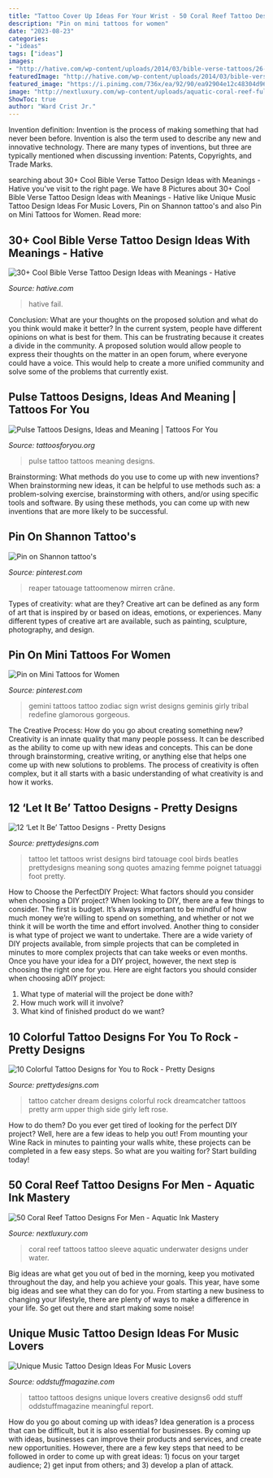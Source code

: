 ```yaml
---
title: "Tattoo Cover Up Ideas For Your Wrist - 50 Coral Reef Tattoo Designs For Men"
description: "Pin on mini tattoos for women"
date: "2023-08-23"
categories:
- "ideas"
tags: ["ideas"]
images:
- "http://hative.com/wp-content/uploads/2014/03/bible-verse-tattoos/26-bible-verse-and-flower-on-rib.jpg"
featuredImage: "http://hative.com/wp-content/uploads/2014/03/bible-verse-tattoos/26-bible-verse-and-flower-on-rib.jpg"
featured_image: "https://i.pinimg.com/736x/ea/92/90/ea92904e12c48304d964ad84aa79856e.jpg"
image: "http://nextluxury.com/wp-content/uploads/aquatic-coral-reef-full-sleeve-tattoos-for-gentlemen.jpg"
ShowToc: true
author: "Ward Crist Jr."
---
```



Invention definition:
Invention is the process of making something that had never been before. Invention is also the term used to describe any new and innovative technology. There are many types of inventions, but three are typically mentioned when discussing invention: Patents, Copyrights, and Trade Marks.

	

		
searching about 30+ Cool Bible Verse Tattoo Design Ideas with Meanings - Hative you've visit to the right page. We have 8 Pictures about 30+ Cool Bible Verse Tattoo Design Ideas with Meanings - Hative like Unique Music Tattoo Design Ideas For Music Lovers, Pin on Shannon tattoo&#039;s and also Pin on Mini Tattoos for Women. Read more:
		
    
## 30+ Cool Bible Verse Tattoo Design Ideas With Meanings - Hative

<img loading=lazy src="http://hative.com/wp-content/uploads/2014/03/bible-verse-tattoos/26-bible-verse-and-flower-on-rib.jpg" onerror="this.onerror=null;this.src='https://tse3.mm.bing.net/th?id=OIP.gj_UFsYjweNdVkWCuuxRwQHaJ4&amp;pid=15.1';" alt="30+ Cool Bible Verse Tattoo Design Ideas with Meanings - Hative">

_Source: hative.com_

>hative fail. 

	

Conclusion: What are your thoughts on the proposed solution and what do you think would make it better?
In the current system, people have different opinions on what is best for them. This can be frustrating because it creates a divide in the community. A proposed solution would allow people to express their thoughts on the matter in an open forum, where everyone could have a voice. This would help to create a more unified community and solve some of the problems that currently exist.

    
## Pulse Tattoos Designs, Ideas And Meaning | Tattoos For You

<img loading=lazy src="https://www.tattoosforyou.org/wp-content/uploads/2016/02/Pulse-Tattoo-300x238.jpg" onerror="this.onerror=null;this.src='https://tse4.mm.bing.net/th?id=OIP.60AApZpNecmgnAkCbYXPiAAAAA&amp;pid=15.1';" alt="Pulse Tattoos Designs, Ideas and Meaning | Tattoos For You">

_Source: tattoosforyou.org_

>pulse tattoo tattoos meaning designs. 

	

Brainstorming: What methods do you use to come up with new inventions?
When brainstorming new ideas, it can be helpful to use methods such as: a problem-solving exercise, brainstorming with others, and/or using specific tools and software. By using these methods, you can come up with new inventions that are more likely to be successful.

    
## Pin On Shannon Tattoo&#039;s

<img loading=lazy src="https://i.pinimg.com/736x/be/0c/11/be0c114d7587bc9c5cb542284917944d.jpg" onerror="this.onerror=null;this.src='https://tse1.mm.bing.net/th?id=OIP.p4vy1yC35hCozQW6AYVf-AAAAA&amp;pid=15.1';" alt="Pin on Shannon tattoo&#039;s">

_Source: pinterest.com_

>reaper tatouage tattoomenow mirren crâne. 

	

Types of creativity: what are they?
Creative art can be defined as any form of art that is inspired by or based on ideas, emotions, or experiences. Many different types of creative art are available, such as painting, sculpture, photography, and design.

    
## Pin On Mini Tattoos For Women

<img loading=lazy src="https://i.pinimg.com/736x/ea/92/90/ea92904e12c48304d964ad84aa79856e.jpg" onerror="this.onerror=null;this.src='https://tse1.mm.bing.net/th?id=OIP.0FtF0juYFvFwmTtgJb8-8wHaJQ&amp;pid=15.1';" alt="Pin on Mini Tattoos for Women">

_Source: pinterest.com_

>gemini tattoos tattoo zodiac sign wrist designs geminis girly tribal redefine glamorous gorgeous. 

	

The Creative Process: How do you go about creating something new?
Creativity is an innate quality that many people possess. It can be described as the ability to come up with new ideas and concepts. This can be done through brainstorming, creative writing, or anything else that helps one come up with new solutions to problems. The process of creativity is often complex, but it all starts with a basic understanding of what creativity is and how it works.

    
## 12 ‘Let It Be’ Tattoo Designs - Pretty Designs

<img loading=lazy src="http://www.prettydesigns.com/wp-content/uploads/2014/11/Let-It-Be-Tattoo.jpg" onerror="this.onerror=null;this.src='https://tse3.mm.bing.net/th?id=OIP.3Urnux2k56JAmfhPk2hdhgHaLH&amp;pid=15.1';" alt="12 ‘Let It Be’ Tattoo Designs - Pretty Designs">

_Source: prettydesigns.com_

>tattoo let tattoos wrist designs bird tatouage cool birds beatles prettydesigns meaning song quotes amazing femme poignet tatuaggi foot pretty. 

	

How to Choose the PerfectDIY Project: What factors should you consider when choosing a DIY project?
When looking to DIY, there are a few things to consider. The first is budget. It’s always important to be mindful of how much money we’re willing to spend on something, and whether or not we think it will be worth the time and effort involved. Another thing to consider is what type of project we want to undertake. There are a wide variety of DIY projects available, from simple projects that can be completed in minutes to more complex projects that can take weeks or even months. Once you have your idea for a DIY project, however, the next step is choosing the right one for you. Here are eight factors you should consider when choosing aDIY project: 
1) What type of material will the project be done with?
2) How much work will it involve?
3) What kind of finished product do we want?

    
## 10 Colorful Tattoo Designs For You To Rock - Pretty Designs

<img loading=lazy src="http://www.prettydesigns.com/wp-content/uploads/2014/11/Dream-Catcher-Tattoo.jpg" onerror="this.onerror=null;this.src='https://tse2.mm.bing.net/th?id=OIP.Y4BLYLyNt4yRkQDAieefDgHaJ6&amp;pid=15.1';" alt="10 Colorful Tattoo Designs for You to Rock - Pretty Designs">

_Source: prettydesigns.com_

>tattoo catcher dream designs colorful rock dreamcatcher tattoos pretty arm upper thigh side girly left rose. 

	

How to do them?
Do you ever get tired of looking for the perfect DIY project? Well, here are a few ideas to help you out! From mounting your Wine Rack in minutes to painting your walls white, these projects can be completed in a few easy steps. So what are you waiting for? Start building today!

    
## 50 Coral Reef Tattoo Designs For Men - Aquatic Ink Mastery

<img loading=lazy src="http://nextluxury.com/wp-content/uploads/aquatic-coral-reef-full-sleeve-tattoos-for-gentlemen.jpg" onerror="this.onerror=null;this.src='https://tse1.mm.bing.net/th?id=OIP.srW7dLF5jiM83J5nMJs7agHaKi&amp;pid=15.1';" alt="50 Coral Reef Tattoo Designs For Men - Aquatic Ink Mastery">

_Source: nextluxury.com_

>coral reef tattoos tattoo sleeve aquatic underwater designs under water. 

	

Big ideas are what get you out of bed in the morning, keep you motivated throughout the day, and help you achieve your goals. This year, have some big ideas and see what they can do for you. From starting a new business to changing your lifestyle, there are plenty of ways to make a difference in your life. So get out there and start making some noise!

    
## Unique Music Tattoo Design Ideas For Music Lovers

<img loading=lazy src="https://oddstuffmagazine.com/wp-content/uploads/2013/09/Music-Tattoos-8-597x800.jpg" onerror="this.onerror=null;this.src='https://tse1.mm.bing.net/th?id=OIP.DtE__Mti6fHq4xikL-yc7wHaJ7&amp;pid=15.1';" alt="Unique Music Tattoo Design Ideas For Music Lovers">

_Source: oddstuffmagazine.com_

>tattoo tattoos designs unique lovers creative designs6 odd stuff oddstuffmagazine meaningful report. 

	

How do you go about coming up with ideas?
Idea generation is a process that can be difficult, but it is also essential for businesses. By coming up with ideas, businesses can improve their products and services, and create new opportunities. However, there are a few key steps that need to be followed in order to come up with great ideas: 1) focus on your target audience; 2) get input from others; and 3) develop a plan of attack.

